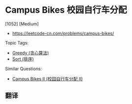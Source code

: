# Campus Bikes 校园自行车分配

[1052] [Medium]

- https://leetcode-cn.com/problems/campus-bikes/

Topic Tags:

- [Greedy (贪心算法)](https://leetcode-cn.com/tag/greedy/)
- [Sort (排序)](https://leetcode-cn.com/tag/sort/)

Similar Questions:

- [Campus Bikes II (校园自行车分配 II)](https://leetcode-cn.com/problems/campus-bikes-ii/)

## 翻译
